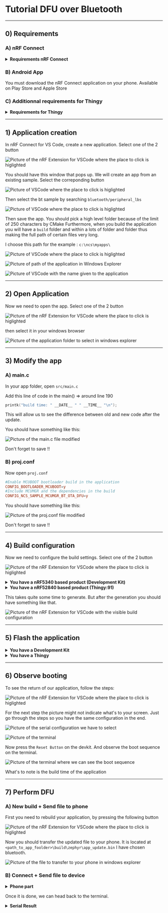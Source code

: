 # Tutorial DFU over Bluetooth

___

## 0) Requirements

### A) nRF Connect

<details>
<summary><b>Requirements nRF Connect</b></summary>
You should have nRF Connect installed and setup for Visual Code 

[Create an application](hhttps://developer.nordicsemi.com/nRF_Connect_SDK/doc/latest/nrf/create_application.html)

and make sure to have a **nrf** west workspace
![Picture of VSCode where the place to click is higlighted](img/step_0/workspace_v1.png)

![Picture of VSCode where the place to click is higlighted](img/step_0/workspace_v2.png)
</details>

### B) Android App

You must download the nRF Connect application on your phone.
Available on Play Store and Apple Store

### C) Additionnal requirements for Thingy

<details>
<summary><b>Requirements for Thingy</b></summary>
Not written yet
</details>

___

## 1) Application creation

In nRF Connect for VS Code, create a new application.
Select one of the 2 button

![Picture of the nRF Extension for VSCode where the place to click is higlighted](img/step_1/new_app.png)

You should have this window that pops up.
We will create an app from an existing sample.
Select the correponding button

![Picture of VSCode where the place to click is higlighted](img/step_1/sample.png)

Then select the bt sample by searching `bluetooth/peripheral_lbs`

![Picture of VSCode where the place to click is higlighted](img/step_1/bluetooth_sample.png)

Then save the app.
You should pick a high level folder because of the limit of 250 characters by CMake
Furthermore, when you build the application you will have a `build` folder and within
a lots of folder and folder thus making the full path of certain files very long.

I choose this path for the example : `c:\ncs\myapps\`

![Picture of VSCode where the place to click is higlighted](img/step_1/appli_saving.png)

![Picture of path of the application in Windows Explorer](img/step_1/appli_saving_v2.png)

![Picture of VSCode with the name given to the application](img/step_1/appli_saving_v3.png)

___

## 2) Open Application

Now we need to open the app.
Select one of the 2 button

![Picture of the nRF Extension for VSCode where the place to click is higlighted](img/step_2/open_app_v1.png)

then select it in your windows browser

![Picture of the application folder to select in windows explorer](img/step_2/open_app_v2.png)

___

## 3) Modify the app

### A) main.c

In your app folder, open `src/main.c`

Add this line of code in the main() => around line 190

```c
printk("build time: " __DATE__ " " __TIME__ "\n");
```

This will allow us to see the difference between old and new code after the update.

You should have something like this:

![Picture of the main.c file modified](img/step_3/printk.png)

Don't forget to save !!

### B) proj.conf

Now open `proj.conf`

```conf
#Enable MCUBOOT bootloader build in the application
CONFIG_BOOTLOADER_MCUBOOT=y
#Include MCUMGR and the dependencies in the build
CONFIG_NCS_SAMPLE_MCUMGR_BT_OTA_DFU=y
```

You should have something like this:

![Picture of the proj.conf file modified](img/step_3/proj_conf.png)

Don't forget to save !!

___

## 4) Build configuration

Now we need to configure the build settings.
Select one of the 2 button

![Picture of the nRF Extension for VSCode where the place to click is higlighted](img/step_4/build_conf_v1.png)

<details>
<summary><b>You have a nRF5340 based product (Development Kit)</b></summary>

Select those 2 options to have a working build.

At the time of making the tuto, a danger sign appears when selecting the board.
It's because of the secure and non-secure way to build the application.
If you have it too, look it up later

![Picture of the Build configuration where the place to modify the config is higlighted](img/step_4/build_conf_v2.png)
</details>

<details>
<summary><b>You have a nRF52840 based product (Thingy:91)</b></summary>

Not written yet
</details>

This takes quite some time to generate.
But after the generation you should have something like that.

![Picture of the nRF Extension for VSCode with the visible build configuration](img/step_4/build.png)

___

## 5) Flash the application

<details>
<summary><b>You have a Development Kit</b></summary>
Now is a good time to plug your device.
If ready, flash your application as presented below.

![Picture of the nRF Extension for VSCode where the place to click is higlighted](img/step_5/flash.png)
</details>

<details>
<summary><b>You have a Thingy</b></summary>
Not written yet
</details>

___

## 6) Observe booting

To see the return of our application, follow the steps:

![Picture of the nRF Extension for VSCode where the place to click is higlighted](img/step_6/output_1.png)

For the next step the picture might not indicate what's to your screen.
Just go through the steps so you have the same configuration in the end.

![Picture of the serial configuration we have to select](img/step_6/output_2.png)  

![Picture of the terminal](img/step_6/output_3.png)  

Now press the `Reset Button` on the devkit.
And observe the boot sequence on the terminal.

![Picture of the terminal where we can see the boot sequence](img/step_6/output_4.png)

What's to note is the build time of the application

___

## 7) Perform DFU

### A) New build + Send file to phone

First you need to rebuild your application, by pressing the following button

![Picture of the nRF Extension for VSCode where the place to click is higlighted](img/step_7/rebuild.png)

Now you should transfer the updated file to your phone.
It is located at `<path_to_app_foolder>\build\zephyr\app_update.bin`
I have chosen bluetooth.

![Picture of the file to transfer to your phone in windows explorer](img/step_7/phone_transfer.png)

### B) Connect + Send file to device

<details>
<summary><b>Phone part</b></summary>

Now you have to open nRF Connect application on your phone.

Then connect to the the device

![Picture of the nRF Connect application with the list of available devices to connect](img/step_7/phone/devices_available.jpg)

Then select `CONNECT` again in the top of the application.
You should now see the same things as the picture below.
Presss `DFU`

![Picture of the nRF Connect application with the place to click is highlighted](img/step_7/phone/device_connected.jpg)

You are now headed to your file system, choose the app_update file.
Then select `Test and Confirm` and `OK`

![Picture of the nRF Connect application](img/step_7/phone/dfu_step_1.jpg)

You should see the graph like the picture below.

![Picture of the nRF Connect application](img/step_7/phone/dfu_step_2.jpg)

</details>

Once it is done, we can head back to the terminal.

<details>
<summary><b>Serial Result</b></summary>

![Picture of the nRF Connect application](img/step_7/boot_2.png)

Where we can see the build time is different than the previous one

</details>
